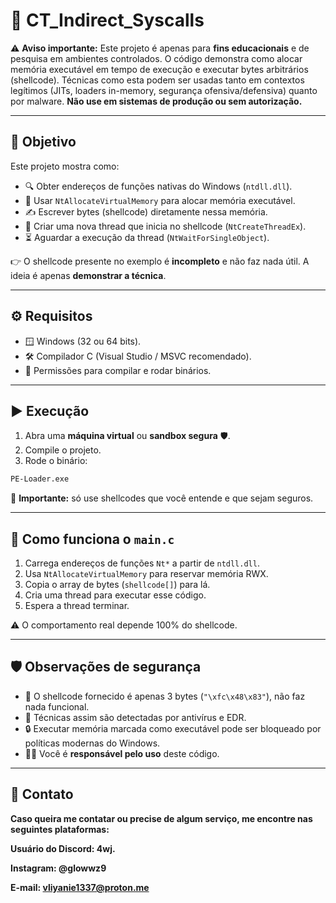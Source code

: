 # 🚀 CT_Indirect_Syscalls

⚠️ **Aviso importante:** Este projeto é apenas para **fins educacionais** e de pesquisa em ambientes controlados. O código demonstra como alocar memória executável em tempo de execução e executar bytes arbitrários (shellcode). Técnicas como esta podem ser usadas tanto em contextos legítimos (JITs, loaders in-memory, segurança ofensiva/defensiva) quanto por malware. **Não use em sistemas de produção ou sem autorização.**

---

## 🎯 Objetivo

Este projeto mostra como:

* 🔍 Obter endereços de funções nativas do Windows (`ntdll.dll`).
* 🧩 Usar `NtAllocateVirtualMemory` para alocar memória executável.
* ✍️ Escrever bytes (shellcode) diretamente nessa memória.
* 🧵 Criar uma nova thread que inicia no shellcode (`NtCreateThreadEx`).
* ⏳ Aguardar a execução da thread (`NtWaitForSingleObject`).

👉 O shellcode presente no exemplo é **incompleto** e não faz nada útil. A ideia é apenas **demonstrar a técnica**.

---

## ⚙️ Requisitos

* 🪟 Windows (32 ou 64 bits).
* 🛠️ Compilador C (Visual Studio / MSVC recomendado).
* 🔑 Permissões para compilar e rodar binários.

---

## ▶️ Execução

1. Abra uma **máquina virtual** ou **sandbox segura** 🛡️.
2. Compile o projeto.
3. Rode o binário:

```bat
PE-Loader.exe
```

📌 **Importante:** só use shellcodes que você entende e que sejam seguros.

---

## 🔎 Como funciona o `main.c`

1. Carrega endereços de funções `Nt*` a partir de `ntdll.dll`.
2. Usa `NtAllocateVirtualMemory` para reservar memória RWX.
3. Copia o array de bytes (`shellcode[]`) para lá.
4. Cria uma thread para executar esse código.
5. Espera a thread terminar.

⚠️ O comportamento real depende 100% do shellcode.

---

## 🛡️ Observações de segurança

* 🚫 O shellcode fornecido é apenas 3 bytes (`"\xfc\x48\x83"`), não faz nada funcional.
* 🧨 Técnicas assim são detectadas por antivírus e EDR.
* 🔒 Executar memória marcada como executável pode ser bloqueado por políticas modernas do Windows.
* 🙋‍♂️ Você é **responsável pelo uso** deste código.

---

## 💌 Contato

**Caso queira me contatar ou precise de algum serviço, me encontre nas seguintes plataformas:**

**Usuário do Discord: 4wj.**

**Instagram: @glowwz9**

**E-mail: vliyanie1337@proton.me**
